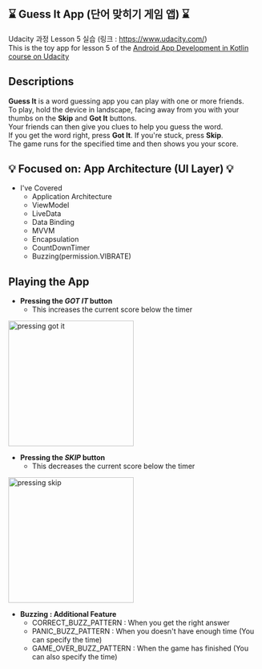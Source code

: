 ## :hourglass: Guess It App (단어 맞히기 게임 앱) :hourglass:
Udacity 과정 Lesson 5 실습 (링크 : https://www.udacity.com/) <br>
This is the toy app for lesson 5 of the [Android App Development in Kotlin course on Udacity](https://www.udacity.com/course/developing-android-apps-with-kotlin--ud9012)

## Descriptions
**Guess It** is a word guessing app you can play with one or more friends. <br/> 
To play, hold the device in landscape, facing away from you with your thumbs on the **Skip** and **Got It** buttons. <br/>
Your friends can then give you clues to help you guess the word. <br/>
If you get the word right, press **Got It**. If you're stuck, press **Skip**. <br/>
The game runs for the specified time and then shows you your score.

## :bulb: Focused on: App Architecture (UI Layer) :bulb:
* I've Covered
   * Application Architecture
   * ViewModel
   * LiveData
   * Data Binding
   * MVVM
   * Encapsulation
   * CountDownTimer
   * Buzzing(permission.VIBRATE)

## Playing the App

* **Pressing the <i>GOT IT</i> button**
  * This increases the current score below the timer
<img width="250" alt = "pressing got it" src = "https://user-images.githubusercontent.com/49539592/92930375-f282c580-f47c-11ea-944a-21a2708dbdf4.gif">
<br/>

* **Pressing the <i>SKIP</i> button**
  * This decreases the current score below the timer
<img width="250" alt = "pressing skip" src = "https://user-images.githubusercontent.com/49539592/92929362-615f1f00-f47b-11ea-9839-b962a52b277e.gif">
<br/>

* **Buzzing : Additional Feature**
  * CORRECT_BUZZ_PATTERN : When you get the right answer
  * PANIC_BUZZ_PATTERN : When you doesn't have enough time (You can specify the time)
  * GAME_OVER_BUZZ_PATTERN : When the game has finished (You can also specify the time)
<br/>
